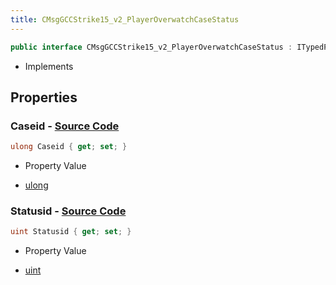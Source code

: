 ```yaml
---
title: CMsgGCCStrike15_v2_PlayerOverwatchCaseStatus
---
```


```csharp
public interface CMsgGCCStrike15_v2_PlayerOverwatchCaseStatus : ITypedProtobuf<CMsgGCCStrike15_v2_PlayerOverwatchCaseStatus>, INativeHandle
```

- Implements

## Properties

### **Caseid** - [Source Code](https://github.com/swiftly-solution/swiftlys2/blob/main/managed/src/SwiftlyS2.Generated/Protobufs/Interfaces/CMsgGCCStrike15_v2_PlayerOverwatchCaseStatus.cs#L13)

```csharp
ulong Caseid { get; set; }
```

- Property Value

- [ulong](https://learn.microsoft.com/dotnet/api/system.uint64)

### **Statusid** - [Source Code](https://github.com/swiftly-solution/swiftlys2/blob/main/managed/src/SwiftlyS2.Generated/Protobufs/Interfaces/CMsgGCCStrike15_v2_PlayerOverwatchCaseStatus.cs#L16)

```csharp
uint Statusid { get; set; }
```

- Property Value

- [uint](https://learn.microsoft.com/dotnet/api/system.uint32)

